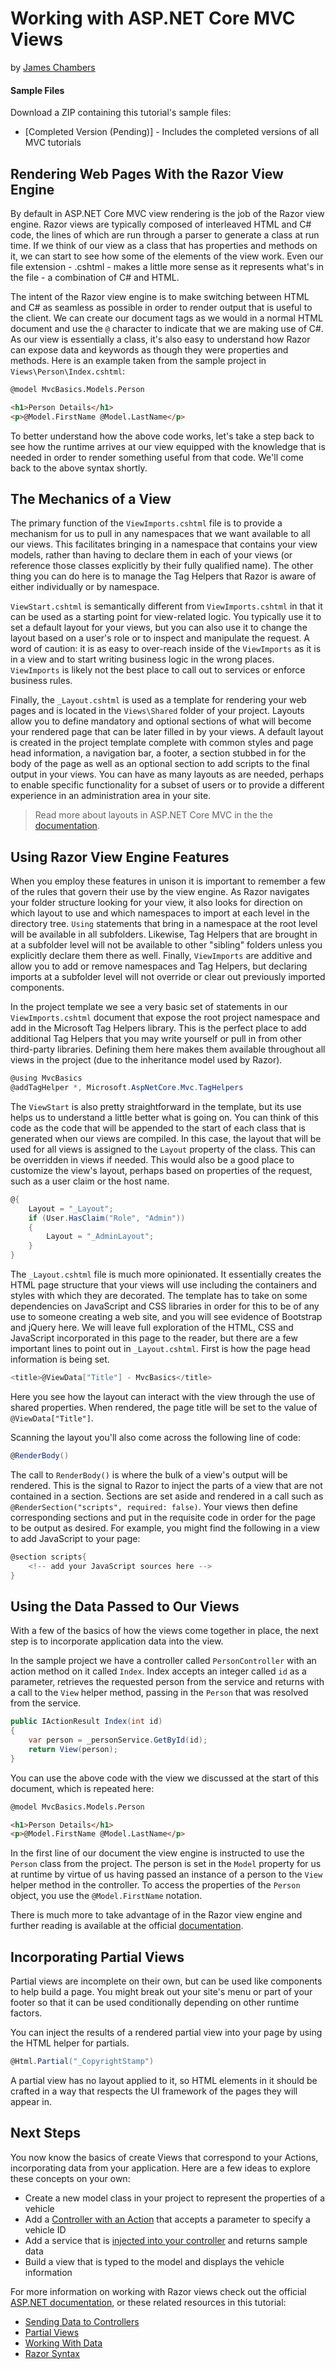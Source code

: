 # Working with ASP.NET Core MVC Views
by [James Chambers](http://deviq.com/me/james-chambers)

#### Sample Files

Download a ZIP containing this tutorial's sample files:
- [Completed Version (Pending)] - Includes the completed versions of all MVC tutorials

## Rendering Web Pages With the Razor View Engine

By default in ASP.NET Core MVC view rendering is the job of the Razor view engine.  Razor views are typically composed of interleaved HTML and C# code, the lines of which are run through a parser to generate a class at run time.  If we think of our view as a class that has properties and methods on it, we can start to see how some of the elements of the view work. Even our file extension - .cshtml - makes a little more sense as it represents what's in the file - a combination of C# and HTML.

The intent of the Razor view engine is to make switching between HTML and C# as seamless as possible in order to render output that is useful to the client. We can create our document tags as we would in a normal HTML document and use the `@` character to indicate that we are making use of C#. As our view is essentially a class, it's also easy to understand how Razor can expose data and keywords as though they were properties and methods. Here is an example taken from the sample project in `Views\Person\Index.cshtml`:

```html
@model MvcBasics.Models.Person

<h1>Person Details</h1>
<p>@Model.FirstName @Model.LastName</p>
```

To better understand how the above code works, let's take a step back to see how the runtime arrives at our view equipped with the knowledge that is needed in order to render something useful from that code. We'll come back to the above syntax shortly.

## The Mechanics of a View

The primary function of the `ViewImports.cshtml` file is to provide a mechanism for us to pull in any namespaces that we want available to all our views. This facilitates bringing in a namespace that contains your view models, rather than having to declare them in each of your views (or reference those classes explicitly by their fully qualified name). The other thing you can do here is to manage the Tag Helpers that  Razor is aware of either individually or by namespace. 

`ViewStart.cshtml` is semantically different from `ViewImports.cshtml` in that it can be used as a starting point for view-related logic. You typically use it to set a default layout for your views, but you can also use it to change the layout based on a user's role or to inspect and manipulate the request. A word of caution: it is as easy to over-reach inside of the `ViewImports` as it is in a view and to start writing business logic in the wrong places.  `ViewImports` is likely not the best place to call out to services or enforce business rules.

Finally, the `_Layout.cshtml` is used as a template for rendering your web pages and is located in the `Views\Shared` folder of your project.  Layouts allow you to define mandatory and optional sections of what will become your rendered page that can be later filled in by your views. A default layout is created in the project template complete with common styles and page head information, a navigation bar, a footer, a section stubbed in for the body of the page as well as an optional section to add scripts to the final output in your views.  You can have as many layouts as are needed, perhaps to enable specific functionality for a subset of users or to provide a different experience in an administration area in your site. 

> Read more about layouts in ASP.NET Core MVC in the the [documentation](https://docs.microsoft.com/en-us/aspnet/core/mvc/views/layout).

## Using Razor View Engine Features

When you employ these features in unison it is important to remember a few of the rules that govern their use by the view engine. As Razor navigates your folder structure looking for your view, it also looks for direction on which layout to use and which namespaces to import at each level in the directory tree. `Using` statements that bring in a namespace at the root level will be available in all subfolders. Likewise, Tag Helpers that are brought in at a subfolder level will not be available to other "sibling" folders unless you explicitly declare them there as well. Finally, `ViewImports` are additive and allow you to add or remove namespaces and Tag Helpers, but declaring imports at a subfolder level will not override or clear out previously imported components.

In the project template we see a very basic set of statements in our `ViewImports.cshtml` document that expose the root project namespace and add in the Microsoft Tag Helpers library. This is the perfect place to add additional Tag Helpers that you may write yourself or pull in from other third-party libraries. Defining them here makes them available throughout all views in the project (due to the inheritance model used by Razor).

``` csharp
@using MvcBasics
@addTagHelper *, Microsoft.AspNetCore.Mvc.TagHelpers
```

The `ViewStart` is also pretty straightforward in the template, but its use helps us to understand a little better what is going on. You can think of this code as the code that will be appended to the start of each class that is generated when our views are compiled. In this case, the layout that will be used for all views is assigned to the `Layout` property of the class. This can be overridden in views if needed. This would also be a good place to customize the view's layout, perhaps based on properties of the request, such as a user claim or the host name.

``` csharp
@{
    Layout = "_Layout";
    if (User.HasClaim("Role", "Admin"))
    {
        Layout = "_AdminLayout";
    }
}
```

The `_Layout.cshtml` file is much more opinionated. It essentially creates the HTML page structure that your views will use including the containers and styles with which they are decorated. The template has to take on some dependencies on JavaScript and CSS libraries in order for this to be of any use to someone creating a web site, and you will see evidence of Bootstrap and jQuery here. We will leave full exploration of the HTML, CSS and JavaScript incorporated in this page to the reader, but there are a few important lines to point out in `_Layout.cshtml`. First is how the page head information is being set. 

``` csharp
<title>@ViewData["Title"] - MvcBasics</title>
```

Here you see how the layout can interact with the view through the use of shared properties. When rendered, the page title will be set to the value of `@ViewData["Title"]`.

Scanning the layout you'll also come across the following line of code:
``` csharp
@RenderBody()
```

The call to `RenderBody()` is where the bulk of a view's output will be rendered. This is the signal to Razor to inject the parts of a view that are not contained in a section.  Sections are set aside and rendered in a call such as `@RenderSection("scripts", required: false)`. Your views then define corresponding sections and put in the requisite code in order for the page to be output as desired. For example, you might find the following in a view to add JavaScript to your page:

``` csharp
@section scripts{
    <!-- add your JavaScript sources here -->
}
```

## Using the Data Passed to Our Views

With a few of the basics of how the views come together in place, the next step is to incorporate application data into the view.

In the sample project we have a controller called `PersonController` with an action method on it called `Index`. Index accepts an integer called `id` as a parameter, retrieves the requested person from the service and returns with a call to the `View` helper method, passing in the `Person` that was resolved from the service. 

``` csharp
public IActionResult Index(int id)
{
    var person = _personService.GetById(id);
    return View(person);
}
```

You can use the above code with the view we discussed at the start of this document, which is repeated here:

```html
@model MvcBasics.Models.Person

<h1>Person Details</h1>
<p>@Model.FirstName @Model.LastName</p>
```

In the first line of our document the view engine is instructed to use the `Person` class from the project. The person is set in the `Model` property for us at runtime by virtue of us having passed an instance of a person to the `View` helper method in the controller.  To access the properties of the `Person` object, you use the `@Model.FirstName` notation.

There is much more to take advantage of in the Razor view engine and further reading is available at the official [documentation](https://docs.microsoft.com/en-us/aspnet/core/mvc/views/razor).

## Incorporating Partial Views

Partial views are incomplete on their own, but can be used like components to help build a page. You might break out your site's menu or part of your footer so that it can be used conditionally depending on other runtime factors. 

You can inject the results of a rendered partial view into your page by using the HTML helper for partials.

``` csharp
@Html.Partial("_CopyrightStamp")
```

A partial view has no layout applied to it, so HTML elements in it should be crafted in a way that respects the UI framework of the pages they will appear in. 

## Next Steps
You now know the basics of create Views that correspond to your Actions, incorporating data from your application. Here are a few ideas to explore these concepts on your own:
 - Create a new model class in your project to represent the properties of a vehicle
 - Add a [Controller with an Action](controllers-actions.md) that accepts a parameter to specify a vehicle ID
 - Add a service that is [injected into your controller](controller-dependencies.md) and returns sample data
 - Build a view that is typed to the model and displays the vehicle information

For more information on working with Razor views check out the official [ASP.NET documentation](https://docs.asp.net/en/latest/mvc/views/index.html), or these related resources in this tutorial:
 - [Sending Data to Controllers](sending-data.md)
 - [Partial Views](https://docs.microsoft.com/en-us/aspnet/core/mvc/views/partial)
 - [Working With Data](data.md) 
 - [Razor Syntax](https://docs.microsoft.com/en-us/aspnet/core/mvc/views/razor)